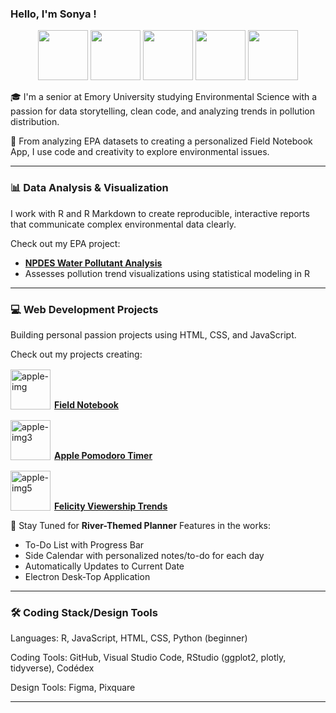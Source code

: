 ### Hello, I'm Sonya !

<p align="center">
  <img src="https://github.com/user-attachments/assets/ef73ab14-4a90-4533-b5a0-2871ad8898ee" width="80"/>
  <img src="https://github.com/user-attachments/assets/94504afa-3751-4a83-8f34-3da74d877362" width="80"/>
  <img src="https://github.com/user-attachments/assets/f4ce9c72-dc9b-4a89-89f8-e9553f1c68e1" width="80"/>
  <img src="https://github.com/user-attachments/assets/712c7ca4-6977-4179-84a4-a6c41a3e6630" width="80"/>
  <img src="https://github.com/user-attachments/assets/22eafdb7-8855-48bb-bca0-dff11a125bcb" width="80"/>
</p>
🎓 I'm a senior at Emory University studying Environmental Science with a passion for data storytelling, clean code, and analyzing trends in pollution distribution.

🌱 From analyzing EPA datasets to creating a personalized Field Notebook App, I use code and creativity to explore environmental issues.

---

### 📊 Data Analysis & Visualization
I work with R and R Markdown to create reproducible, interactive reports that communicate complex environmental data clearly.

Check out my EPA project:
- [**NPDES Water Pollutant Analysis**](https://github.com/sonya-dee/npdes_water_2024)  
- Assesses pollution trend visualizations using statistical modeling in R

---
### 💻 Web Development Projects
Building personal passion projects using HTML, CSS, and JavaScript.

Check out my projects creating: 

<img width="64" height="64" style="position: relative; top: 2px; margin-right: 6px;" alt="apple-img" src="https://github.com/user-attachments/assets/2bdad078-f67e-4ebf-b3da-c51ece8214da"/>[**Field Notebook**](https://github.com/sonya-dee/field_notebook)

<img width="64" height="64" style="position: relative; top: 2px; margin-right: 6px;" alt="apple-img3" src="https://github.com/user-attachments/assets/8f52df2d-979d-4a14-bd32-f5abd66baf8b"/>[**Apple Pomodoro Timer**](https://github.com/sonya-dee/apple_timer)

<img width="64" height="64" style="position: relative; top: 2px; margin-right: 6px;" alt="apple-img5" src="https://github.com/user-attachments/assets/d87bf86f-4dbf-419a-aff1-664313c704df" />[**Felicity Viewership Trends**](https://github.com/sonya-dee/felicity_thursdays_2024)

📝 Stay Tuned for **River-Themed Planner**
Features in the works: 
- To-Do List with Progress Bar
- Side Calendar with personalized notes/to-do for each day
- Automatically Updates to Current Date
- Electron Desk-Top Application

--- 
### 🛠️ Coding Stack/Design Tools 
Languages: R, JavaScript, HTML, CSS, Python (beginner)

Coding Tools: GitHub, Visual Studio Code, RStudio (ggplot2, plotly, tidyverse), Codédex

Design Tools: Figma, Pixquare 

---
